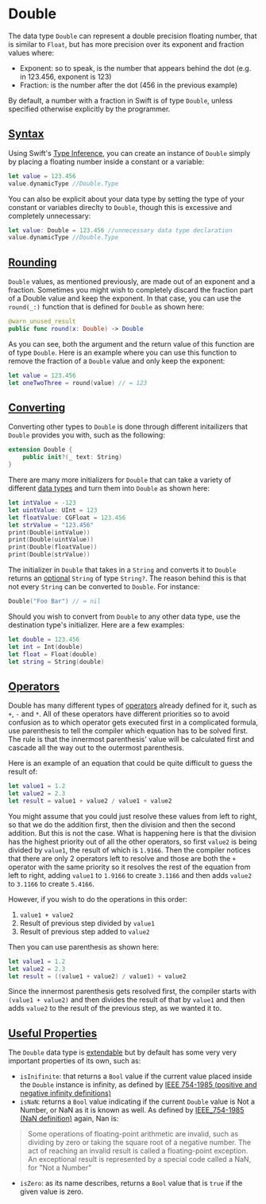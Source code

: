 # Double

The data type `Double` can represent a double precision floating number, that is similar to `Float`, but has more precision over its exponent and fraction values where:

* Exponent: so to speak, is the number that appears behind the dot (e.g. in 123.456, exponent is 123)
* Fraction: is the number after the dot (456 in the previous example)

By default, a number with a fraction in Swift is of type `Double`, unless specified otherwise explicitly by the programmer.

## [Syntax](#syntax)

Using Swift's [Type Inference](data_types.md#type-inference), you can create an instance of `Double` simply by placing a floating number inside a constant or a variable:

```swift
let value = 123.456
value.dynamicType //Double.Type
```

You can also be explicit about your data type by setting the type of your constant or variables direclty to `Double`, though this is excessive and completely unnecessary:

```swift
let value: Double = 123.456 //unnecessary data type declaration
value.dynamicType //Double.Type
```

## [Rounding](#rounding)

`Double` values, as mentioned previously, are made out of an exponent and a fraction. Sometimes you might wish to completely discard the fraction part of a Double value and keep the exponent. In that case, you can use the `round(_:)` function that is defined for `Double` as shown here:

```swift
@warn_unused_result
public func round(x: Double) -> Double
```

As you can see, both the argument and the return value of this function are of type `Double`. Here is an example where you can use this function to remove the fraction of a `Double` value and only keep the exponent:

```swift
let value = 123.456
let oneTwoThree = round(value) // = 123
```

## [Converting](#converting)

Converting other types to `Double` is done through different initailizers that `Double` provides you with, such as the following:

```swift
extension Double {
    public init?(_ text: String)
}
```

There are many more initializers for `Double` that can take a variety of different [data types](data_types.md) and turn them into `Double` as shown here:

```swift
let intValue = -123
let uintValue: UInt = 123
let floatValue: CGFloat = 123.456
let strValue = "123.456"
print(Double(intValue))
print(Double(uintValue))
print(Double(floatValue))
print(Double(strValue))
```

The initializer in `Double` that takes in a `String` and converts it to `Double` returns an [optional](optionals.md) `String` of type `String?`. The reason behind this is that not every `String` can be converted to `Double`. For instance:

```swift
Double("Foo Bar") // = nil
```

Should you wish to convert from `Double` to any other data type, use the destination type's initializer. Here are a few examples:

```swift
let double = 123.456
let int = Int(double)
let float = Float(double)
let string = String(double)
```

## [Operators](#operators)

Double has many different types of [operators](operators.md) already defined for it, such as `+`, `-` and `*`. All of these operators have different priorities so to avoid confusion as to which operator gets executed first in a complicated formula, use parenthesis to tell the compiler which equation has to be solved first. The rule is that the innermost parenthesis' value will be calculated first and cascade all the way out to the outermost parenthesis.

Here is an example of an equation that could be quite difficult to guess the result of:

```swift
let value1 = 1.2
let value2 = 2.3
let result = value1 + value2 / value1 + value2
```

You might assume that you could just resolve these values from left to right, so that we do the addition first, then the division and then the second addition. But this is not the case. What is happening here is that the division has the highest priority out of all the other operators, so first `value2` is being divided by `value1`, the result of which is `1.9166`. Then the compiler notices that there are only 2 operators left to resolve and those are both the `+` operator with the same priority so it resolves the rest of the equation from left to right, adding `value1` to `1.9166` to create `3.1166` and then adds `value2` to `3.1166` to create `5.4166`.

However, if you wish to do the operations in this order:

1. `value1 + value2`
2. Result of previous step divided by `value1`
3. Result of previous step added to `value2`

Then you can use parenthesis as shown here:

```swift
let value1 = 1.2
let value2 = 2.3
let result = ((value1 + value2) / value1) + value2
```

Since the innermost parenthesis gets resolved first, the compiler starts with `(value1 + value2)` and then divides the result of that by `value1` and then adds `value2` to the result of the previous step, as we wanted it to.

## [Useful Properties](#useful-properties)

The `Double` data type is [extendable](extensions.md) but by default has some very very important properties of its own, such as:

* `isInifinite`: that returns a `Bool` value if the current value placed inside the `Double` instance is infinity, as defined by [IEEE 754-1985 (positive and negative infinity definitions)](https://en.wikipedia.org/wiki/IEEE_754-1985#Positive_and_negative_infinity)
* `isNaN`: returns a `Bool` value indicating if the current `Double` value is Not a Number, or NaN as it is known as well. As defined by [IEEE_754-1985 (NaN definition)](https://en.wikipedia.org/wiki/IEEE_754-1985#NaN) again, Nan is:

> Some operations of floating-point arithmetic are invalid, such as dividing by zero or taking the square root of a negative number. The act of reaching an invalid result is called a floating-point exception. An exceptional result is represented by a special code called a NaN, for "Not a Number"

* `isZero`: as its name describes, returns a `Bool` value that is `true` if the given value is zero.
